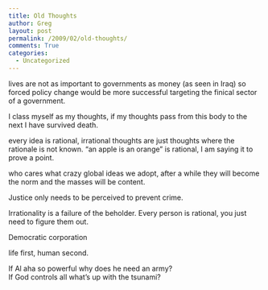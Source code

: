 ```yaml
---
title: Old Thoughts
author: Greg
layout: post
permalink: /2009/02/old-thoughts/
comments: True
categories:
  - Uncategorized
---
```

lives are not as important to governments as money (as seen in Iraq) so forced policy change would be more successful targeting the finical sector of a government.

I class myself as my thoughts, if my thoughts pass from this body to the next I have survived death.

every idea is rational, irrational thoughts are just thoughts where the rationale is not known. &#8220;an apple is an orange&#8221; is rational, I am saying it to prove a point.

who cares what crazy global ideas we adopt, after a while they will become the norm and the masses will be content.

Justice only needs to be perceived to prevent crime.

Irrationality is a failure of the beholder. Every person is rational, you just need to figure them out.

Democratic corporation

life first, human second.

If Al aha so powerful why does he need an army?  
If God controls all what&#8217;s up with the tsunami?